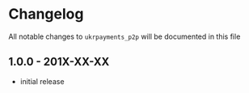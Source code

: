 # Changelog

All notable changes to `ukrpayments_p2p` will be documented in this file

## 1.0.0 - 201X-XX-XX

- initial release
